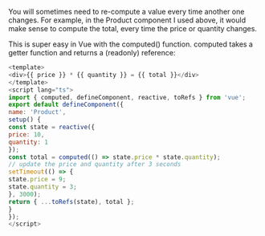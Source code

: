 You will sometimes need to re-compute a value every time another one changes. For example, in the Product component I used above, it would make sense to compute the total, every time the price or quantity changes.

This is super easy in Vue with the computed() function. computed takes a getter function and returns a (readonly) reference:

```js
<template>
<div>{{ price }} * {{ quantity }} = {{ total }}</div>
</template>
<script lang="ts">
import { computed, defineComponent, reactive, toRefs } from 'vue';
export default defineComponent({
name: 'Product',
setup() {
const state = reactive({
price: 10,
quantity: 1
});
const total = computed(() => state.price * state.quantity);
// update the price and quantity after 3 seconds
setTimeout(() => {
state.price = 9;
state.quantity = 3;
}, 3000);
return { ...toRefs(state), total };
}
});
</script>
```